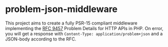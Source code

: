 # problem-json-middleware

This project aims to create a fully PSR-15 compliant middleware implementing the
[RFC 9457](https://datatracker.ietf.org/doc/html/rfc9457) Problem Details for HTTP APIs in PHP. On error, you will get a
response with `Content-Type: application/problem+json` and a JSON-body according to the RFC.
